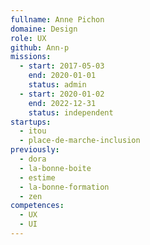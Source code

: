 ```yaml
---
fullname: Anne Pichon
domaine: Design
role: UX
github: Ann-p
missions:
  - start: 2017-05-03
    end: 2020-01-01
    status: admin
  - start: 2020-01-02
    end: 2022-12-31
    status: independent
startups:
  - itou
  - place-de-marche-inclusion
previously:
  - dora
  - la-bonne-boite
  - estime
  - la-bonne-formation
  - zen
competences:
  - UX
  - UI
---
```

